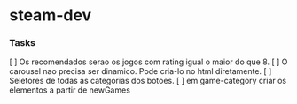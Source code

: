 # steam-dev

### Tasks
[ ] Os recomendados serao os jogos com rating igual o maior do que 8.
[ ] O carousel nao precisa ser dinamico. Pode cria-lo no html diretamente. 
[ ] Seletores de todas as categorias dos botoes. 
[ ] em game-category criar os elementos a partir de newGames